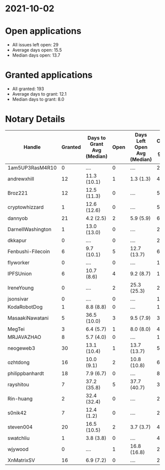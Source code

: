 2021-10-02
==========

# Open applications

- All issues left open: 29
- Average days open: 15.5
- Median days open: 13.7

# Granted applications

- All granted: 193
- Average days to grant: 12.1
- Median days to grant: 8.0

# Notary Details

| Handle            |   Granted | Days to Grant Avg (Median)   |   Open | Days Left Open Avg (Median)   |   Closed (no grant) |
|-------------------|-----------|------------------------------|--------|-------------------------------|---------------------|
| 1am5UP3RasM4R10   |         0 | ....                         |      0 | ....                          |                   2 |
| andrewxhill       |        12 | 11.3  (10.1)                 |      1 | 1.3  (1.3)                    |                  44 |
| Broz221           |        12 | 12.5  (11.3)                 |      0 | ....                          |                  55 |
| cryptowhizzard    |         1 | 12.6  (12.6)                 |      0 | ....                          |                   5 |
| dannyob           |        21 | 4.2  (2.5)                   |      2 | 5.9  (5.9)                    |                  69 |
| DarnellWashington |         1 | 13.0  (13.0)                 |      0 | ....                          |                   2 |
| dkkapur           |         0 | ....                         |      0 | ....                          |                   2 |
| Fenbushi-Filecoin |         6 | 9.7  (10.1)                  |      5 | 12.7  (13.7)                  |                  63 |
| flyworker         |         0 | ....                         |      0 | ....                          |                   1 |
| IPFSUnion         |         6 | 10.7  (8.6)                  |      4 | 9.2  (8.7)                    |                  10 |
| IreneYoung        |         0 | ....                         |      2 | 25.3  (25.3)                  |                   2 |
| jsonsivar         |         0 | ....                         |      0 | ....                          |                  13 |
| KodaRobotDog      |         1 | 8.8  (8.8)                   |      0 | ....                          |                   1 |
| MasaakiNawatani   |         5 | 36.5  (10.0)                 |      3 | 9.5  (7.9)                    |                  34 |
| MegTei            |         3 | 6.4  (5.7)                   |      1 | 8.0  (8.0)                    |                   4 |
| MRJAVAZHAO        |         8 | 5.7  (4.0)                   |      0 | ....                          |                  11 |
| neogeweb3         |        30 | 13.1  (10.4)                 |      1 | 13.7  (13.7)                  |                  53 |
| ozhtdong          |        16 | 10.0  (9.1)                  |      2 | 10.8  (10.8)                  |                  60 |
| philippbanhardt   |        18 | 7.9  (6.7)                   |      0 | ....                          |                  82 |
| rayshitou         |         7 | 37.2  (35.8)                 |      5 | 37.7  (40.7)                  |                  33 |
| Rin-huang         |         2 | 32.4  (32.4)                 |      0 | ....                          |                   2 |
| s0nik42           |         7 | 12.4  (1.2)                  |      0 | ....                          |                  24 |
| steven004         |        20 | 16.5  (10.5)                 |      2 | 3.7  (3.7)                    |                  47 |
| swatchliu         |         1 | 3.8  (3.8)                   |      0 | ....                          |                   4 |
| wjywood           |         0 | ....                         |      1 | 16.8  (16.8)                  |                   2 |
| XnMatrixSV        |        16 | 6.9  (7.2)                   |      0 | ....                          |                  26 |